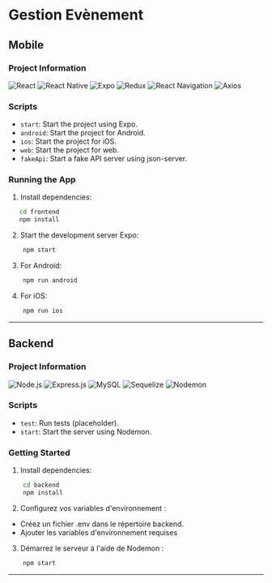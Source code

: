 # Gestion Evènement

## Mobile 
### Project Information
![React](https://img.shields.io/badge/React-18.2.0-blue.svg)
![React Native](https://img.shields.io/badge/React%20Native-0.72.6-green.svg)
![Expo](https://img.shields.io/badge/Expo-~49.0.15-9cf.svg)
![Redux](https://img.shields.io/badge/Redux-^5.0.0-purple.svg)
![React Navigation](https://img.shields.io/badge/React%20Navigation-^6.1.9-orange.svg)
![Axios](https://img.shields.io/badge/Axios-^1.6.2-lightgrey.svg)


### Scripts

- `start`: Start the project using Expo.
- `android`: Start the project for Android.
- `ios`: Start the project for iOS.
- `web`: Start the project for web.
- `fakeApi`: Start a fake API server using json-server.

### Running the App
1. Install dependencies:
```bash
   cd frontend
   npm install
```
2. Start the development server Expo:
```bash
    npm start
```
3. For Android:
```bash
    npm run android
```
4. For iOS:
```bash
    npm run ios
```



---

## Backend
### Project Information
![Node.js](https://img.shields.io/badge/Node.js-^16.13.0-green.svg)
![Express.js](https://img.shields.io/badge/Express.js-^4.18.2-blue.svg)
![MySQL](https://img.shields.io/badge/MySQL-^3.6.3-orange.svg)
![Sequelize](https://img.shields.io/badge/Sequelize-^6.34.0-lightgrey.svg)
![Nodemon](https://img.shields.io/badge/Nodemon-^3.0.1-red.svg)


### Scripts

- `test`: Run tests (placeholder).
- `start`: Start the server using Nodemon.


### Getting Started

1. Install dependencies:
```bash
    cd backend
    npm install
```
2. Configurez vos variables d'environnement :
- Créez un fichier .env dans le répertoire backend.
- Ajouter les variables d'environnement requises
3. Démarrez le serveur à l'aide de Nodemon :
```bash
    npm start
```
---
